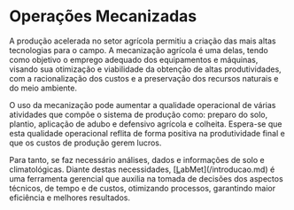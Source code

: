 # Operações Mecanizadas

A produção acelerada no setor agrícola permitiu a criação das mais altas tecnologias para o campo. A mecanização agrícola é uma delas, tendo como objetivo o emprego adequado dos equipamentos e máquinas, visando sua otimização e viabilidade da obtenção de altas produtividades, com a racionalização dos custos e a preservação dos recursos naturais e do meio ambiente.

O uso da mecanização pode aumentar a qualidade operacional de várias atividades que compõe o sistema de produção como: preparo do solo, plantio, aplicação de adubo e defensivo agrícola e colheita. Espera-se que esta qualidade operacional reflita de forma positiva na produtividade final e que os custos de produção gerem lucros.

Para tanto, se faz necessário análises, dados e informações de solo e climatológicas. Diante destas necessidades, [[L](/www.labmet.com.br)abMet](/introducao.md) é uma ferramenta gerencial que auxilia na tomada de decisões dos aspectos técnicos, de tempo e de custos, otimizando processos, garantindo maior eficiência e melhores resultados.

